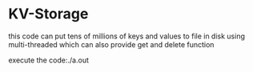 # KV-Storage
this code can put tens of millions of keys and values to file in disk using multi-threaded which can also provide get and delete function

execute the code:./a.out
